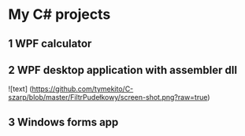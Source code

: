 # My C# projects
## 1 WPF calculator <br />

## 2 WPF desktop application with assembler dll <br />
![text] (https://github.com/tymekito/C-szarp/blob/master/FiltrPudełkowy/screen-shot.png?raw=true)
## 3 Windows forms app <br />
